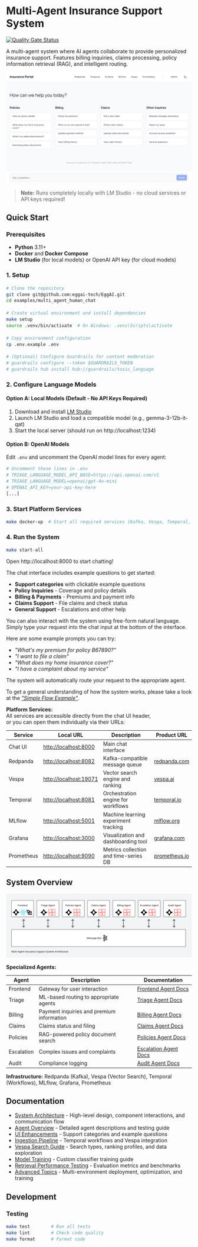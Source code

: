 # Multi-Agent Insurance Support System

[![Quality Gate Status](https://sonarcloud.io/api/project_badges/measure?project=eggai-tech_EggAI&metric=alert_status)](https://sonarcloud.io/summary/new_code?id=eggai-tech_EggAI)

A multi-agent system where AI agents collaborate to provide personalized insurance support. Features billing inquiries, claims processing, policy information retrieval (RAG), and intelligent routing.

![Chat UI Screenshot](https://raw.githubusercontent.com/eggai-tech/EggAI/refs/heads/main/docs/docs/assets/support-chat.png)

> **Note:** Runs completely locally with LM Studio - no cloud services or API keys required!

## Quick Start

### Prerequisites

- **Python** 3.11+
- **Docker** and **Docker Compose**
- **LM Studio** (for local models) or OpenAI API key (for cloud models)

### 1. Setup

```bash
# Clone the repository
git clone git@github.com:eggai-tech/EggAI.git
cd examples/multi_agent_human_chat

# Create virtual environment and install dependencies
make setup
source .venv/bin/activate  # On Windows: .venv\Scripts\activate

# Copy environment configuration
cp .env.example .env

# (Optional) Configure Guardrails for content moderation
# guardrails configure --token $GUARDRAILS_TOKEN
# guardrails hub install hub://guardrails/toxic_language
```

### 2. Configure Language Models

#### Option A: Local Models (Default - No API Keys Required)

1. Download and install [LM Studio](https://lmstudio.ai/)
2. Launch LM Studio and load a compatible model (e.g., gemma-3-12b-it-qat)
3. Start the local server (should run on http://localhost:1234)

#### Option B: OpenAI Models

Edit `.env` and uncomment the OpenAI model lines for every agent:

```bash
# Uncomment these lines in .env
# TRIAGE_LANGUAGE_MODEL_API_BASE=https://api.openai.com/v1
# TRIAGE_LANGUAGE_MODEL=openai/gpt-4o-mini
# OPENAI_API_KEY=your-api-key-here
[...]
```

### 3. Start Platform Services

```bash
make docker-up  # Start all required services (Kafka, Vespa, Temporal, etc.)
```

### 4. Run the System

```bash
make start-all
```

Open http://localhost:8000 to start chatting!

The chat interface includes example questions to get started:

- **Support categories** with clickable example questions
- **Policy Inquiries** - Coverage and policy details
- **Billing & Payments** - Premiums and payment info  
- **Claims Support** - File claims and check status
- **General Support** - Escalations and other help

You can also interact with the system using free-form natural language.  
Simply type your request into the chat input at the bottom of the interface.

Here are some example prompts you can try:

- _"What's my premium for policy B67890?"_
- _"I want to file a claim"_
- _"What does my home insurance cover?"_
- _"I have a complaint about my service"_

The system will automatically route your request to the appropriate agent.

To get a general understanding of how the system works, please take a look at the  [_"Simple Flow Example"_](docs/simple_example_flow.md).

**Platform Services:**  
All services are accessible directly from the chat UI header,  
or you can open them individually via their URLs:

| Service     | Local URL                            | Description                            | Product URL                              |
|-------------|--------------------------------------|----------------------------------------|-------------------------------------------|
| Chat UI     | [http://localhost:8000](http://localhost:8000)   | Main chat interface                    |                                           |
| Redpanda    | [http://localhost:8082](http://localhost:8082)   | Kafka-compatible message queue         | [redpanda.com](https://redpanda.com)       |
| Vespa       | [http://localhost:19071](http://localhost:19071) | Vector search engine and ranking       | [vespa.ai](https://vespa.ai)               |
| Temporal    | [http://localhost:8081](http://localhost:8081)   | Orchestration engine for workflows     | [temporal.io](https://temporal.io)         |
| MLflow      | [http://localhost:5001](http://localhost:5001)   | Machine learning experiment tracking   | [mlflow.org](https://mlflow.org)           |
| Grafana     | [http://localhost:3000](http://localhost:3000)   | Visualization and dashboarding tool    | [grafana.com](https://grafana.com)         |
| Prometheus  | [http://localhost:9090](http://localhost:9090)   | Metrics collection and time-series DB  | [prometheus.io](https://prometheus.io)     |

## System Overview

![Architecture](https://raw.githubusercontent.com/eggai-tech/EggAI/refs/heads/main/docs/docs/assets/architecture-multi-agent-insurance-support-system.svg)

**Specialized Agents:**

| Agent       | Description                                      | Documentation                              |
|-------------|--------------------------------------------------|---------------------------------------------|
| Frontend    | Gateway for user interaction           | [Frontend Agent Docs](agents/frontend/README.md)     |
| Triage      | ML-based routing to appropriate agents           | [Triage Agent Docs](agents/triage/README.md)         |
| Billing     | Payment inquiries and premium information        | [Billing Agent Docs](agents/billing/README.md)       |
| Claims      | Claims status and filing                         | [Claims Agent Docs](agents/claims/README.md)         |
| Policies    | RAG-powered policy document search               | [Policies Agent Docs](agents/policies/README.md)     |
| Escalation  | Complex issues and complaints                    | [Escalation Agent Docs](agents/escalation/README.md) |
| Audit       | Compliance logging                               | [Audit Agent Docs](agents/audit/README.md)           |

**Infrastructure:** Redpanda (Kafka), Vespa (Vector Search), Temporal (Workflows), MLflow, Grafana, Prometheus

## Documentation

- [System Architecture](docs/system-architecture.md) - High-level design, component interactions, and communication flow
- [Agent Overview](docs/agents-overview.md) - Detailed agent descriptions and testing guide
- [UI Enhancements](docs/ui-enhancements.md) - Support categories and example questions
- [Ingestion Pipeline](docs/ingestion-pipeline.md) - Temporal workflows and Vespa integration
- [Vespa Search Guide](docs/vespa-search-guide.md) - Search types, ranking profiles, and data exploration
- [Model Training](docs/model-training.md) - Custom classifier training guide
- [Retrieval Performance Testing](docs/retrieval-performance-testing.md) - Evaluation metrics and benchmarks
- [Advanced Topics](docs/advanced-topics.md) - Multi-environment deployment, optimization, and training

## Development

### Testing

```bash
make test        # Run all tests
make lint        # Check code quality
make format      # Format code
```
